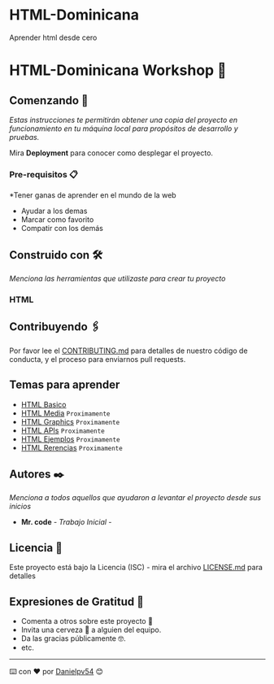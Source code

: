 # HTML-Dominicana
Aprender html desde cero 
# HTML-Dominicana Workshop 📌


## Comenzando 🚀

_Estas instrucciones te permitirán obtener una copia del proyecto en funcionamiento en tu máquina local para propósitos de desarrollo y pruebas._

Mira **Deployment** para conocer como desplegar el proyecto.


### Pre-requisitos 📋

*Tener ganas de aprender en el mundo de la web
* Ayudar a los demas
* Marcar como favorito
* Compatir con los demás
    

## Construido con 🛠️

_Menciona las herramientas que utilizaste para crear tu proyecto_

### HTML


## Contribuyendo 🖇️

Por favor lee el [CONTRIBUTING.md](https://chat.whatsapp.com/LB11ndWzFX28SQdfFQktX4) para detalles de nuestro código de conducta, y el proceso para enviarnos pull requests.

## Temas para aprender

* [HTML Basico](https://github.com/danipv54/HTML-Dominicana/blob/master/basico-html/Basico-html.md)
* [HTML Media]() `Proximamente`
* [HTML Graphics]() `Proximamente`
* [HTML APIs]() `Proximamente`
* [HTML Ejemplos]() `Proximamente`
* [HTML Rerencias]() `Proximamente`




## Autores ✒️

_Menciona a todos aquellos que ayudaron a levantar el proyecto desde sus inicios_

* **Mr. code** - *Trabajo Inicial* - 



## Licencia 📄

Este proyecto está bajo la Licencia (ISC) - mira el archivo [LICENSE.md](LICENSE.md) para detalles

## Expresiones de Gratitud 🎁

* Comenta a otros sobre este proyecto 📢
* Invita una cerveza 🍺 a alguien del equipo. 
* Da las gracias públicamente 🤓.
* etc.


---
⌨️ con ❤️ por [Danielpv54](https://github.com/danipv54) 😊
